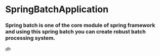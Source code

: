 # SpringBatchApplication

### Spring batch is one of the core module of spring framework and using this spring batch you can create robust batch processing system.

_dh_
